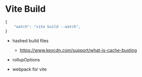# Vite Build

```js
{
    "watch": "vite build --watch",
}
```

- hashed build files

  - https://www.keycdn.com/support/what-is-cache-busting

- rollupOptions
- webpack for vite
